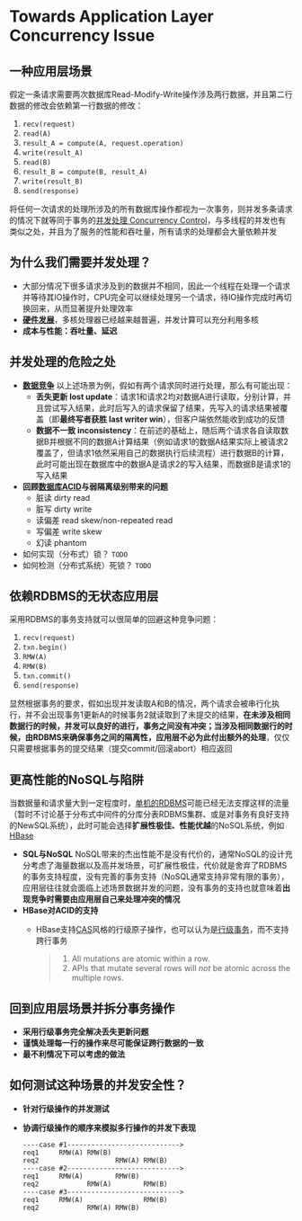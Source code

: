 # Towards Application Layer Concurrency Issue

## 一种应用层场景

假定一条请求需要两次数据库Read-Modify-Write操作涉及两行数据，并且第二行数据的修改会依赖第一行数据的修改：

1. `recv(request)`
2. `read(A)`
3. `result_A = compute(A, request.operation)`
4. `write(result_A)`
5. `read(B)`
6. `result_B = compute(B, result_A)`
7. `write(result_B)`
8. `send(response)`

将任何一次请求的处理所涉及的所有数据库操作都视为一次事务，则并发多条请求的情况下就等同于事务的[并发处理 Concurrency Control](https://github.com/JasonYuchen/notes/blob/master/cmu15.445/16.Concurrency_Control.md#lecture-16-concurrency-control-theory)，与多线程的并发也有类似之处，并且为了服务的性能和吞吐量，所有请求的处理都会大量依赖并发

## 为什么我们需要并发处理？

- 大部分情况下很多请求涉及到的数据并不相同，因此一个线程在处理一个请求并等待其IO操作时，CPU完全可以继续处理另一个请求，待IO操作完成时再切换回来，从而显著提升处理效率
- **[硬件发展](https://github.com/JasonYuchen/notes/blob/master/seastar/Shared_Nothing.md#%E7%A1%AC%E4%BB%B6%E5%8F%91%E5%B1%95-hardware-evolution)**，多核处理器已经越来越普遍，并发计算可以充分利用多核
- **成本与性能：吞吐量、延迟**

## 并发处理的危险之处

- **[数据竞争](https://github.com/JasonYuchen/notes/blob/master/concurrency/cpp/03.Sharing_Data_Between_Threads.md#%E7%BA%BF%E7%A8%8B%E6%95%B0%E6%8D%AE%E5%85%B1%E4%BA%AB%E9%97%AE%E9%A2%98-problems-with-sharing-data-between-threads)**
  以上述场景为例，假如有两个请求同时进行处理，那么有可能出现：
  - **丢失更新 lost update**：请求1和请求2均对数据A进行读取，分别计算，并且尝试写入结果，此时后写入的请求保留了结果，先写入的请求结果被覆盖（即**最终写者获胜 last writer win**），但客户端依然能收到成功的反馈
  - **数据不一致 inconsistency**：在前述的基础上，随后两个请求各自读取数据B并根据不同的数据A计算结果（例如请求1的数据A结果实际上被请求2覆盖了，但请求1依然采用自己的数据执行后续流程）进行数据B的计算，此时可能出现在数据库中的数据A是请求2的写入结果，而数据B是请求1的写入结果
- **回顾[数据库ACID](https://github.com/JasonYuchen/notes/blob/master/ddia/07.Transactions.md#%E5%BC%B1%E7%9A%84%E9%9A%94%E7%A6%BB%E7%BA%A7%E5%88%AB-weak-isolation-levels)与弱隔离级别带来的问题**
  - 脏读 dirty read
  - 脏写 dirty write
  - 读偏差 read skew/non-repeated read
  - 写偏差 write skew
  - 幻读 phantom
- 如何实现（分布式）锁？
  `TODO`
- 如何检测（分布式系统）死锁？
  `TODO`

## 依赖RDBMS的无状态应用层

采用RDBMS的事务支持就可以很简单的回避这种竞争问题：

1. `recv(request)`
2. `txn.begin()`
3. `RMW(A)`
4. `RMW(B)`
5. `txn.commit()`
6. `send(response)`

显然根据事务的要求，假如出现并发读取A和B的情况，两个请求会被串行化执行，并不会出现事务1更新A的时候事务2就读取到了未提交的结果，**在未涉及相同数据行的时候，并发可以良好的进行，事务之间没有冲突；当涉及相同数据行的时候，由RDBMS来确保事务之间的隔离性，应用层不必为此付出额外的处理**，仅仅只需要根据事务的提交结果（提交commit/回滚abort）相应返回

## 更高性能的NoSQL与陷阱

当数据量和请求量大到一定程度时，[单机的RDBMS](https://www.mysql.com/why-mysql/benchmarks/mysql/)可能已经无法支撑这样的流量（暂时不讨论基于分布式中间件的分库分表RDBMS集群、或是对事务有良好支持的NewSQL系统），此时可能会选择**扩展性极佳、性能优越**的NoSQL系统，例如[HBase](https://hbase.apache.org/)

- **SQL与NoSQL**
  NoSQL带来的杰出性能不是没有代价的，通常NoSQL的设计充分考虑了海量数据以及高并发场景，可扩展性极佳，代价就是舍弃了RDBMS的事务支持程度，没有完善的事务支持（NoSQL通常支持非常有限的事务），应用层往往就会面临上述场景数据并发的问题，没有事务的支持也就意味着**出现竞争时需要由应用层自己来处理冲突的情况**
- **HBase对ACID的支持**
  - HBase支持[CAS](https://en.wikipedia.org/wiki/Compare-and-swap)风格的行级原子操作，也可以认为是[行级事务](https://hbase.apache.org/acid-semantics.html)，而不支持跨行事务

    > 1. All mutations are atomic within a row.
    > 2. APIs that mutate several rows will _not_ be atomic across the multiple rows.

## 回到应用层场景并拆分事务操作

- **采用行级事务完全解决丢失更新问题**
- **谨慎处理每一行的操作来尽可能保证跨行数据的一致**
- **最不利情况下可以考虑的做法**

## 如何测试这种场景的并发安全性？

- **针对行级操作的并发测试**
- **协调行级操作的顺序来模拟多行操作的并发下表现**
  
  ```text
  ----case #1---------------------------->
  req1     RMW(A) RMW(B)
  req2                   RMW(A) RMW(B)
  ----case #2---------------------------->
  req1     RMW(A)        RMW(B)
  req2            RMW(A)        RMW(B)
  ----case #3---------------------------->
  req1     RMW(A)               RMW(B)
  req2            RMW(A) RMW(B)
  ```
